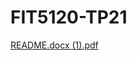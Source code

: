 # FIT5120-TP21
[README.docx (1).pdf](https://github.com/xzhao555/FIT5120-TP21/files/7064584/README.docx.1.pdf)
